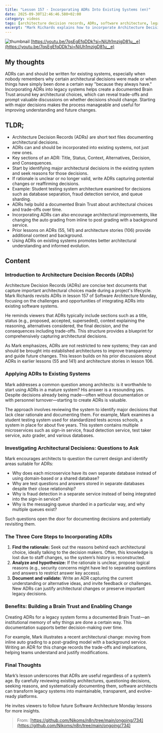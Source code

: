 ```yaml
---
title: "Lesson 157 - Incorporating ADRs Into Existing Systems (en)"
date: 2025-09-30T12:46:46.580+02:00
category: videos
tags: [architecture decision records, ADRs, software architecture, legacy systems, architectural documentation, microservices, software engineering, architecture management]
excerpt: "Mark Richards explains how to incorporate Architecture Decision Records (ADRs) into existing software systems, helping architects document decisions and foster architectural clarity even in mature projects."
---
```


![thumbnail](https://i.ytimg.com/vi/7qsEgEfqDDk/maxresdefault.jpg)
[https://youtu.be/7qsEgEfqDDk?si=NiUh1mzjgD81u__e](https://youtu.be/7qsEgEfqDDk?si=NiUh1mzjgD81u__e)

## My thoughts

ADRs can and should be written for existing systems, especially when nobody remembers why certain architectural decisions were made or when things have simply been done a certain way "because they always have." Incorporating ADRs into legacy systems helps create a documented Brain Trust around key architectural choices, which can reveal trade-offs and prompt valuable discussions on whether decisions should change. Starting with major decisions makes the process manageable and useful for improving understanding and future changes.

## TLDR;
- Architecture Decision Records (ADRs) are short text files documenting architectural decisions.
- ADRs can and should be incorporated into existing systems, not just new ones.
- Key sections of an ADR: Title, Status, Context, Alternatives, Decision, and Consequences.
- Start by identifying major architectural decisions in the existing system and seek reasons for those decisions.
- If rationale is unclear or no longer valid, write ADRs capturing potential changes or reaffirming decisions.
- Example: Student testing system architecture examined for decisions such as database separation, fraud detection service, and queue sharding.
- ADRs help build a documented Brain Trust about architectural choices and trade-offs over time.
- Incorporating ADRs can also encourage architectural improvements, like changing the auto grading from inline to post grading with a background service.
- Prior lessons on ADRs (55, 141) and architecture stories (106) provide additional context and background.
- Using ADRs on existing systems promotes better architectural understanding and informed evolution.



## Content

### Introduction to Architecture Decision Records (ADRs)
Architecture Decision Records (ADRs) are concise text documents that capture important architectural choices made during a project's lifecycle. Mark Richards revisits ADRs in lesson 157 of Software Architecture Monday, focusing on the challenges and opportunities of integrating ADRs into existing software systems.

He reminds viewers that ADRs typically include sections such as a title, status (e.g., proposed, accepted, superseded), context explaining the reasoning, alternatives considered, the final decision, and the consequences including trade-offs. This structure provides a blueprint for comprehensively capturing architectural decisions.

As Mark emphasizes, ADRs are not restricted to new systems; they can and should be brought into established architectures to improve transparency and guide future changes. This lesson builds on his prior discussions about ADRs in earlier lessons (55 and 141) and architecture stories in lesson 106.

### Applying ADRs to Existing Systems
Mark addresses a common question among architects: is it worthwhile to start using ADRs in a mature system? His answer is a resounding yes. Despite decisions already being made—often without documentation or with personnel turnover—starting to create ADRs is valuable.

The approach involves reviewing the system to identify major decisions that lack clear rationale and documenting them. For example, Mark examines a student testing system used for standardized tests across schools, a system in place for about five years. This system contains multiple microservices such as sign-in service, fraud detection service, test taker service, auto grader, and various databases.

### Investigating Architectural Decisions: Questions to Ask
Mark encourages architects to question the current design and identify areas suitable for ADRs:
- Why does each microservice have its own separate database instead of using domain-based or a shared database?
- Why are test questions and answers stored in separate databases despite their close relationship?
- Why is fraud detection in a separate service instead of being integrated into the sign-in service?
- Why is the messaging queue sharded in a particular way, and why multiple queues exist?

Such questions open the door for documenting decisions and potentially revisiting them.

### The Three Core Steps to Incorporating ADRs
1. **Find the rationale:** Seek out the reasons behind each architectural choice, ideally talking to the decision makers. Often, this knowledge is lost due to staff changes, so the system’s history is reconstructed.
2. **Analyze and hypothesize:** If the rationale is unclear, propose logical reasons (e.g., security concerns might have led to separating questions and answers to restrict answer key access).
3. **Document and validate:** Write an ADR capturing the current understanding or alternative ideas, and invite feedback or challenges. New ADRs can justify architectural changes or preserve important legacy decisions.

### Benefits: Building a Brain Trust and Enabling Change
Creating ADRs for a legacy system forms a documented Brain Trust—an institutional memory of why things are done a certain way. This documentation supports better decision-making over time.

For example, Mark illustrates a recent architectural change: moving from inline auto grading to a post-grading model with a background service. Writing an ADR for this change records the trade-offs and implications, helping teams understand and justify modifications.

### Final Thoughts
Mark’s lesson underscores that ADRs are useful regardless of a system’s age. By carefully reviewing existing architectures, questioning decisions, seeking reasons, and systematically documenting them, software architects can transform legacy systems into maintainable, transparent, and evolve-ready platforms.

He invites viewers to follow future Software Architecture Monday lessons for more insights.





> From: [https://github.com/Nikoms/n8n/tree/main/ongoing/734](https://github.com/Nikoms/n8n/tree/main/ongoing/734)